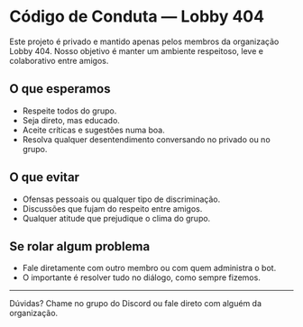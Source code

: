 # Código de Conduta — Lobby 404

Este projeto é privado e mantido apenas pelos membros da organização Lobby 404. Nosso objetivo é manter um ambiente respeitoso, leve e colaborativo entre amigos.

## O que esperamos

- Respeite todos do grupo.
- Seja direto, mas educado.
- Aceite críticas e sugestões numa boa.
- Resolva qualquer desentendimento conversando no privado ou no grupo.

## O que evitar

- Ofensas pessoais ou qualquer tipo de discriminação.
- Discussões que fujam do respeito entre amigos.
- Qualquer atitude que prejudique o clima do grupo.

## Se rolar algum problema

- Fale diretamente com outro membro ou com quem administra o bot.
- O importante é resolver tudo no diálogo, como sempre fizemos.

---
Dúvidas? Chame no grupo do Discord ou fale direto com alguém da organização. 